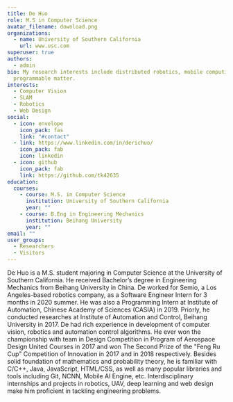 ```yaml
---
title: De Huo
role: M.S in Computer Science
avatar_filename: download.png
organizations:
  - name: University of Southern California
    url: www.usc.com
superuser: true
authors:
  - admin
bio: My research interests include distributed robotics, mobile computing and
  programmable matter.
interests:
  - Computer Vision
  - SLAM
  - Robotics
  - Web Design
social:
  - icon: envelope
    icon_pack: fas
    link: "#contact"
  - link: https://www.linkedin.com/in/derichuo/
    icon_pack: fab
    icon: linkedin
  - icon: github
    icon_pack: fab
    link: https://github.com/tk42635
education:
  courses:
    - course: M.S. in Computer Science
      institution: University of Southern California
      year: ""
    - course: B.Eng in Engineering Mechanics
      institution: Beihang University
      year: ""
email: ""
user_groups:
  - Researchers
  - Visitors
---
```

De Huo is a M.S. student majoring in Computer Science at the University of Southern California. He received Bachelor’s degree in Engineering Mechanics from Beihang University in China. De worked for Semio, a Los Angeles-based robotics company, as a Software Engineer Intern for 3 months in 2020 summer. He was also a Programming Intern at Institute of Automation, Chinese Academy of Sciences (CASIA) in 2019. Priorly, he conducted researches at Institute of Automation and Control, Beihang University in 2017. De had rich experience in development of computer vision, robotics and automation control algorithms. He ever won the championship with team in Design Competition in Program of Aerospace Design United Courses in 2017 and won The Second Prize of the "Feng Ru Cup" Competition of Innovation in 2017 and in 2018 respectively. Besides solid foundation of mathematics and probability theory, he is familiar with C/C++, Java, JavaScript, HTML/CSS, as well as many popular libraries and tools including Git, NCNN, Mobile AI Engine, etc. Interdisciplinary internships and projects in robotics, UAV, deep learning and web design make him proficient in tackling engineering problems.